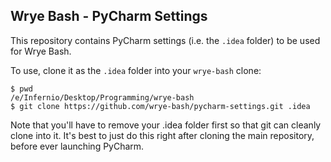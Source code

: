 ## Wrye Bash - PyCharm Settings
This repository contains PyCharm settings (i.e. the `.idea` folder) to
be used for Wrye Bash.

To use, clone it as the `.idea` folder into your `wrye-bash` clone:
```shell
$ pwd
/e/Infernio/Desktop/Programming/wrye-bash
$ git clone https://github.com/wrye-bash/pycharm-settings.git .idea
```
Note that you'll have to remove your .idea folder first so that git can
cleanly clone into it. It's best to just do this right after cloning
the main repository, before ever launching PyCharm.
